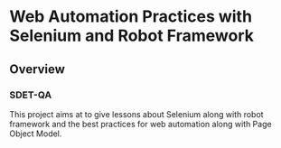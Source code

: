 # Web Automation Practices with Selenium and Robot Framework

## Overview

### SDET-QA

This project aims at to give lessons about Selenium along with robot framework and the best practices for web automation along with Page Object Model.